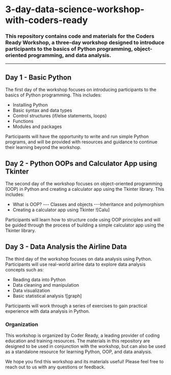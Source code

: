 # 3-day-data-science-workshop-with-coders-ready
### This repository contains code and materials for the Coders Ready Workshop, a three-day workshop designed to introduce participants to the basics of Python programming, object-oriented programming, and data analysis.
-------


## Day 1 - Basic Python
The first day of the workshop focuses on introducing participants to the basics of Python programming. This includes:

- Installing Python
- Basic syntax and data types
- Control structures (if/else statements, loops)
- Functions
- Modules and packages

Participants will have the opportunity to write and run simple Python programs, and will be provided with resources and guidance to continue their learning beyond the workshop.

## Day 2 - Python OOPs and Calculator App using Tkinter
The second day of the workshop focuses on object-oriented programming (OOP) in Python and creating a calculator app using the Tkinter library. This includes:

- What is OOP?
--- Classes and objects
---Inheritance and polymorphism
- Creating a calculator app using Tkinter
![Calu]

Participants will learn how to structure code using OOP principles and will be guided through the process of building a simple calculator app using the Tkinter library.

## Day 3 - Data Analysis the Airline Data
The third day of the workshop focuses on data analysis using Python. Participants will use real-world airline data to explore data analysis concepts such as:

- Reading data into Python
- Data cleaning and manipulation
- Data visualization
- Basic statistical analysis
![graph]

Participants will work through a series of exercises to gain practical experience with data analysis in Python.

### Organization
This workshop is organized by Coder Ready, a leading provider of coding education and training resources. The materials in this repository are designed to be used in conjunction with the workshop, but can also be used as a standalone resource for learning Python, OOP, and data analysis.

We hope you find this workshop and its materials useful! Please feel free to reach out to us with any questions or feedback.
